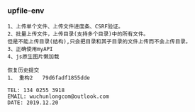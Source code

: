### upfile-env                        

```
1、上传单个文件、上传文件进度条、CSRF验证。     
2、批量上传文件，上传目录(支持多个目录)中的所有文件。
但是不能上传目录(结构),只会把目录和其子目录的文件上传而不会上传目录。      
3、正确使用myAPI
4、js原生图片懒加载     
```

```
恢复历史提交
1、 重构2   79d6fadf1855dde
```

```
TEL: 134 0255 3918
EMAIL: wuchunlongcom@outlook.com     
DATE: 2019.12.20
```